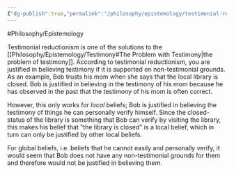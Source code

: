 ```yaml
---
{"dg-publish":true,"permalink":"/philosophy/epistemology/testimonial-reductionism/"}
---
```


#Philosophy/Epistemology 

Testimonial reductionism is one of the solutions to the [[Philosophy/Epistemology/Testimony#The Problem with Testimony\|the problem of testimony]]. According to testimonial reductionism, you are justified in believing testimony if it is supported on non-testimonial grounds. As an example, Bob trusts his mom when she says that the local library is closed. Bob is justified in believing in the testimony of his mom because he has observed in the past that the testimony of his mom is often correct. 

However, this only works for *local* beliefs; Bob is justified in believing the testimony of things he can personally verify himself. Since the closed-status of the library is something that Bob can verify by visiting the library, this makes his belief that "the library is closed" is a local belief, which in turn can only be justified by other local beliefs.

For global beliefs, i.e. beliefs that he cannot easily and personally verify, it would seem that Bob does not have any non-testimonial grounds for them and therefore would not be justified in believing them.